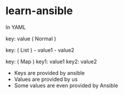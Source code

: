 # learn-ansible

In YAML

key: value      ( Normal )

key:            ( List )
    - value1
    - value2

key:            ( Map )
    key1: value1
    key2: value2

- Keys are provided by ansible
- Values are provided by us
- Some values are even provided by Ansible